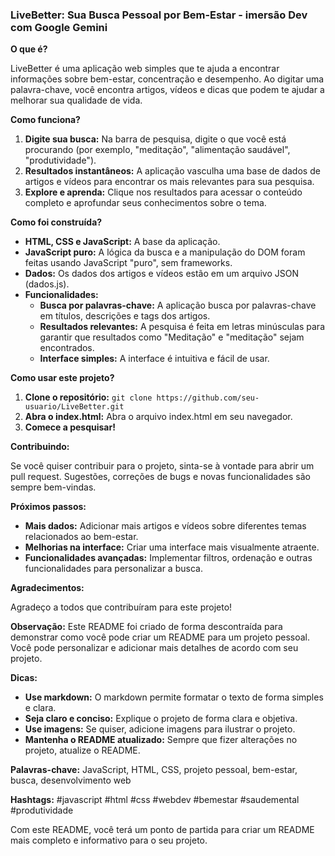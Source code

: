 

### **LiveBetter: Sua Busca Pessoal por Bem-Estar - imersão Dev com Google Gemini**

**O que é?**

LiveBetter é uma aplicação web simples que te ajuda a encontrar informações sobre bem-estar, concentração e desempenho. Ao digitar uma palavra-chave, você encontra artigos, vídeos e dicas que podem te ajudar a melhorar sua qualidade de vida.

**Como funciona?**

1. **Digite sua busca:** Na barra de pesquisa, digite o que você está procurando (por exemplo, "meditação", "alimentação saudável", "produtividade").
2. **Resultados instantâneos:** A aplicação vasculha uma base de dados de artigos e vídeos para encontrar os mais relevantes para sua pesquisa.
3. **Explore e aprenda:** Clique nos resultados para acessar o conteúdo completo e aprofundar seus conhecimentos sobre o tema.

**Como foi construída?**

* **HTML, CSS e JavaScript:** A base da aplicação.
* **JavaScript puro:** A lógica da busca e a manipulação do DOM foram feitas usando JavaScript "puro", sem frameworks.
* **Dados:** Os dados dos artigos e vídeos estão em um arquivo JSON (dados.js). 
* **Funcionalidades:**
    * **Busca por palavras-chave:** A aplicação busca por palavras-chave em títulos, descrições e tags dos artigos.
    * **Resultados relevantes:** A pesquisa é feita em letras minúsculas para garantir que resultados como "Meditação" e "meditação" sejam encontrados.
    * **Interface simples:** A interface é intuitiva e fácil de usar.

**Como usar este projeto?**

1. **Clone o repositório:** `git clone https://github.com/seu-usuario/LiveBetter.git`
2. **Abra o index.html:** Abra o arquivo index.html em seu navegador.
3. **Comece a pesquisar!**

**Contribuindo:**

Se você quiser contribuir para o projeto, sinta-se à vontade para abrir um pull request. Sugestões, correções de bugs e novas funcionalidades são sempre bem-vindas.

**Próximos passos:**

* **Mais dados:** Adicionar mais artigos e vídeos sobre diferentes temas relacionados ao bem-estar.
* **Melhorias na interface:** Criar uma interface mais visualmente atraente.
* **Funcionalidades avançadas:** Implementar filtros, ordenação e outras funcionalidades para personalizar a busca.

**Agradecimentos:**

Agradeço a todos que contribuíram para este projeto!

**Observação:** Este README foi criado de forma descontraída para demonstrar como você pode criar um README para um projeto pessoal. Você pode personalizar e adicionar mais detalhes de acordo com seu projeto.

**Dicas:**

* **Use markdown:** O markdown permite formatar o texto de forma simples e clara.
* **Seja claro e conciso:** Explique o projeto de forma clara e objetiva.
* **Use imagens:** Se quiser, adicione imagens para ilustrar o projeto.
* **Mantenha o README atualizado:** Sempre que fizer alterações no projeto, atualize o README.

**Palavras-chave:** JavaScript, HTML, CSS, projeto pessoal, bem-estar, busca, desenvolvimento web

**Hashtags:** #javascript #html #css #webdev #bemestar #saudemental #produtividade

Com este README, você terá um ponto de partida para criar um README mais completo e informativo para o seu projeto.
